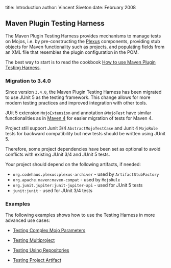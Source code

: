 title: Introduction
author: Vincent Siveton
date: February 2008

<!--  Licensed to the Apache Software Foundation (ASF) under one -->
<!--  or more contributor license agreements.  See the NOTICE file -->
<!--  distributed with this work for additional information -->
<!--  regarding copyright ownership.  The ASF licenses this file -->
<!--  to you under the Apache License, Version 2.0 (the -->
<!--  "License"); you may not use this file except in compliance -->
<!--  with the License.  You may obtain a copy of the License at -->
<!--  -->
<!--    http://www.apache.org/licenses/LICENSE-2.0 -->
<!--  -->
<!--  Unless required by applicable law or agreed to in writing, -->
<!--  software distributed under the License is distributed on an -->
<!--  "AS IS" BASIS, WITHOUT WARRANTIES OR CONDITIONS OF ANY -->
<!--  KIND, either express or implied.  See the License for the -->
<!--  specific language governing permissions and limitations -->
<!--  under the License. -->
## Maven Plugin Testing Harness


 The Maven Plugin Testing Harness provides mechanisms to manage tests on Mojos, i.e. by pre-constructing the [Plexus](http://plexus.codehaus.org) components, providing stub objects for Maven functionality such as projects, and populating fields from an XML file that resembles the plugin configuration in the POM.

 The best way to start is to read the cookbook [How to use Maven Plugin Testing Harness](./getting-started/index.html).

### Migration to 3.4.0

Since version `3.4.0`, the Maven Plugin Testing Harness has been migrated to use JUnit 5 as the testing framework. 
This change allows for more modern testing practices and improved integration with other tools.

JUit 5 extension `MojoExtension` and annotation `@MojoTest` have similar functionalities 
as in [Maven 4](https://maven.apache.org/ref/4-LATEST/maven-impl-modules/maven-testing/apidocs/index.html)
for easier migration of tests for Maven 4.

Project still support Junit 3/4 `AbstractMojoTestCase` and Junit 4 `MojoRule` tests for backward compatibility 
but new tests should be written using JUnit 5.

Therefore, some project dependencies have been set as optional to avoid conflicts with existing JUnit 3/4 and JUnit 5 tests.

Your project should depend on the following artifacts, if needed:

- `org.codehaus.plexus:plexus-archiver` - used by `ArtifactStubFactory` 
- `org.apache.maven:maven-compat` - used by `MojoRule`
- `org.junit.jupiter:junit-jupiter-api` - used for JUnit 5 tests
- `junit:junit` - used for JUnit 3/4 tests

### Examples


 The following examples shows how to use the Testing Harness in more advanced use cases:



 - [Testing Complex Mojo Parameters](./examples/complex-mojo-parameters.html)

 - [Testing Multiproject](./examples/multiproject.html)

 - [Testing Using Repositories](./examples/repositories.html)

 - [Testing Project Artifact](./examples/artifact.html)




